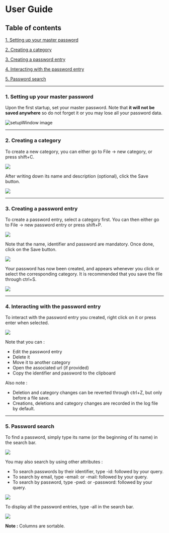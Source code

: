 # User Guide

## Table of contents

[1. Setting up your master password](#1-setting-up-your-master-password)

[2. Creating a category](#2-creating-a-category)

[3. Creating a password entry](#3-creating-a-password-entry)

[4. Interacting with the password entry](#4-interacting-with-the-password-entry)

[5. Password search](#5-password-search)

---

### 1. Setting up your master password

Upon the first startup, set your master password. Note that **it will not be saved anywhere** so do not forget it or you may lose all your password data.

![setupWindow image](https://i.imgur.com/HuzaUrB.png)

---

### 2. Creating a category

To create a new category, you can either go to File -> new category, or press shift+C.

![](https://i.imgur.com/C5sZecW.png)

After writing down its name and description (optional), click the Save button.

![](https://i.imgur.com/isbFgr7.png)

---

### 3. Creating a password entry

To create a password entry, select a category first. You can then either go to File -> new password entry or press shift+P.

![](https://i.imgur.com/QjaBVXA.png)

Note that the name, identifier and password are mandatory. Once done, click on the Save button.

![](https://i.imgur.com/ZVJQrvA.png)

Your password has now been created, and appears whenever you click or select the corresponding category. It is recommended that you save the file through ctrl+S.

![](https://i.imgur.com/oe1sjst.png)

---

### 4. Interacting with the password entry

To interact with the password entry you created, right click on it or press enter when selected.

![](https://i.imgur.com/0wsiV4t.png)

Note that you can : 
- Edit the password entry
- Delete it
- Move it to another category
- Open the associated url (if provided)
- Copy the identifier and password to the clipboard

Also note :
- Deletion and category changes can be reverted through ctrl+Z, but only before a file save.
- Creations, deletions and category changes are recorded in the log file by default.

---

### 5. Password search

To find a password, simply type its name (or the beginning of its name) in the search bar.

![](https://i.imgur.com/3dFuLPg.png)

You may also search by using other attributes : 
- To search passwords by their identifier, type -id: followed by your query.
- To search by email, type -email: or -mail: followed by your query.
- To search by password, type -pwd: or -password: followed by your query.

![](https://i.imgur.com/Jo50VVH.png)

To display all the password entries, type -all in the search bar.

![](https://i.imgur.com/LmKVnu8.png)

**Note :** Columns are sortable.
